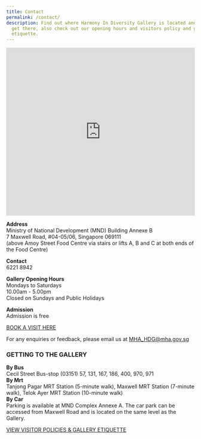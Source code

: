 ```yaml
---
title: Contact
permalink: /contact/
description: Find out where Harmony In Diversity Gallery is located and how to
  get there, also check out our opening hours and visitors policy and gallery
  etiquette.
---
```

<iframe loading="lazy" allowfullscreen="" style="border:0;" height="450" width="100%" src="https://www.google.com/maps/embed?pb=!1m18!1m12!1m3!1d3988.823269365817!2d103.84465105005495!3d1.2796545990620822!2m3!1f0!2f0!3f0!3m2!1i1024!2i768!4f13.1!3m3!1m2!1s0x31da191299684e2f%3A0x2fcd168718b3a1e9!2sHarmony%20in%20Diversity%20Gallery!5e0!3m2!1sen!2ssg!4v1674088872113!5m2!1sen!2ssg"></iframe>

**Address**  
Ministry of National Development (MND) Building Annexe B  
7 Maxwell Road, #04-05/06, Singapore 069111  
(above Amoy Street Food Centre via stairs or lifts A, B and C at both ends of the Food Centre)

**Contact**  
6221 8942

**Gallery Opening Hours**  
Mondays to Saturdays  
10.00am - 5.00pm  
Closed on Sundays and Public Holidays

**Admission**  
Admission is free

[BOOK A VISIT HERE](https://form.gov.sg/forms/mha/5bab41b04e2ef2000f8f2a4d)

For any enquiries or feedback, please email us at&nbsp;[MHA\_HDG@mha.gov.sg](mailto:MHA_HDG@mha.gov.sg)

### GETTING TO THE GALLERY


<div class="row">
<div class="col is-3">
	<b>By Bus</b><br>Cecil Street Bus-stop (03151) 57, 131, 167, 186, 400, 970, 971</div>
<div class="col is-4"><b>By Mrt</b><br>Tanjong Pagar MRT Station (5-minute walk), Maxwell MRT Station (7-minute walk), Telok Ayer MRT Station (10-minute walk)</div>
<div class="col is-5"><b>By Car</b><br>Parking is available at MND Complex Annexe A. The car park can be accessed from Maxwell Road and is located on the same level as the Gallery.</div>
</div>

[VIEW VISITOR POLICIES &amp; GALLERY ETIQUETTE](/visitor-policies)